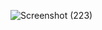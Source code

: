 ![Screenshot (223)](https://github.com/user-attachments/assets/68679439-3d46-41ca-9a47-445e5500fca1)

